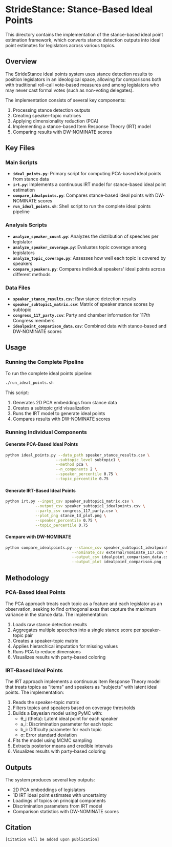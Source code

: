 # StrideStance: Stance-Based Ideal Points

This directory contains the implementation of the stance-based ideal point estimation framework, which converts stance detection outputs into ideal point estimates for legislators across various topics.

## Overview

The StrideStance ideal points system uses stance detection results to position legislators in an ideological space, allowing for comparisons both with traditional roll-call vote-based measures and among legislators who may never cast formal votes (such as non-voting delegates).

The implementation consists of several key components:
1. Processing stance detection outputs
2. Creating speaker-topic matrices
3. Applying dimensionality reduction (PCA)
4. Implementing a stance-based Item Response Theory (IRT) model
5. Comparing results with DW-NOMINATE scores

## Key Files

### Main Scripts

- **`ideal_points.py`**: Primary script for computing PCA-based ideal points from stance data
- **`irt.py`**: Implements a continuous IRT model for stance-based ideal point estimation
- **`compare_idealpoints.py`**: Compares stance-based ideal points with DW-NOMINATE scores
- **`run_ideal_points.sh`**: Shell script to run the complete ideal points pipeline

### Analysis Scripts

- **`analyze_speaker_count.py`**: Analyzes the distribution of speeches per legislator
- **`analyze_speaker_coverage.py`**: Evaluates topic coverage among legislators
- **`analyze_topic_coverage.py`**: Assesses how well each topic is covered by speakers
- **`compare_speakers.py`**: Compares individual speakers' ideal points across different methods

### Data Files

- **`speaker_stance_results.csv`**: Raw stance detection results
- **`speaker_subtopic1_matrix.csv`**: Matrix of speaker stance scores by subtopic
- **`congress_117_party.csv`**: Party and chamber information for 117th Congress members
- **`idealpoint_comparison_data.csv`**: Combined data with stance-based and DW-NOMINATE scores

## Usage

### Running the Complete Pipeline

To run the complete ideal points pipeline:

```bash
./run_ideal_points.sh
```

This script:
1. Generates 2D PCA embeddings from stance data
2. Creates a subtopic grid visualization
3. Runs the IRT model to generate ideal points
4. Compares results with DW-NOMINATE scores

### Running Individual Components

#### Generate PCA-Based Ideal Points

```bash
python ideal_points.py --data_path speaker_stance_results.csv \
                      --subtopic_level subtopic1 \
                      --method pca \
                      --n_components 2 \
                      --speaker_percentile 0.75 \
                      --topic_percentile 0.75
```

#### Generate IRT-Based Ideal Points

```bash
python irt.py --input_csv speaker_subtopic1_matrix.csv \
             --output_csv speaker_subtopic1_idealpoints.csv \
             --party_csv congress_117_party.csv \
             --plot_png stance_1d_plot.png \
             --speaker_percentile 0.75 \
             --topic_percentile 0.75
```

#### Compare with DW-NOMINATE

```bash
python compare_idealpoints.py --stance_csv speaker_subtopic1_idealpoints.csv \
                             --nominate_csv external/nominate_117.csv \
                             --output_csv idealpoint_comparison_data.csv \
                             --output_plot idealpoint_comparison.png
```

## Methodology

### PCA-Based Ideal Points

The PCA approach treats each topic as a feature and each legislator as an observation, seeking to find orthogonal axes that capture the maximum variance in the stance data. The implementation:

1. Loads raw stance detection results
2. Aggregates multiple speeches into a single stance score per speaker-topic pair
3. Creates a speaker-topic matrix
4. Applies hierarchical imputation for missing values
5. Runs PCA to reduce dimensions
6. Visualizes results with party-based coloring

### IRT-Based Ideal Points

The IRT approach implements a continuous Item Response Theory model that treats topics as "items" and speakers as "subjects" with latent ideal points. The implementation:

1. Reads the speaker-topic matrix
2. Filters topics and speakers based on coverage thresholds
3. Builds a Bayesian model using PyMC with:
   - θ_j (theta): Latent ideal point for each speaker
   - a_i: Discrimination parameter for each topic
   - b_i: Difficulty parameter for each topic
   - σ: Error standard deviation
4. Fits the model using MCMC sampling
5. Extracts posterior means and credible intervals
6. Visualizes results with party-based coloring

## Outputs

The system produces several key outputs:
- 2D PCA embeddings of legislators
- 1D IRT ideal point estimates with uncertainty
- Loadings of topics on principal components
- Discrimination parameters from IRT model
- Comparison statistics with DW-NOMINATE scores

## Citation

```
[Citation will be added upon publication]
```
